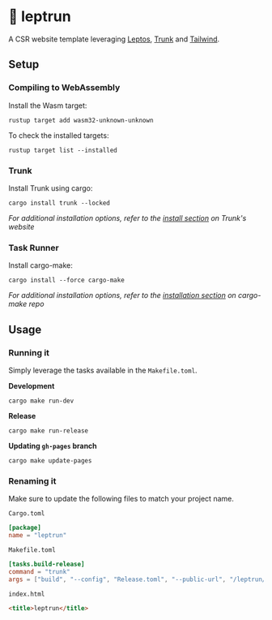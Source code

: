# 🦀 leptrun

A CSR website template leveraging
[Leptos](https://github.com/leptos-rs/leptos),
[Trunk](https://github.com/trunk-rs/trunk) and
[Tailwind](https://github.com/tailwindlabs/tailwindcss).

## Setup

### Compiling to WebAssembly

Install the Wasm target:

```
rustup target add wasm32-unknown-unknown
```

To check the installed targets:

```
rustup target list --installed
```

### Trunk

Install Trunk using cargo:

```
cargo install trunk --locked
```

*For additional installation options, refer to the [install
section](https://trunkrs.dev/#install) on Trunk's website*

### Task Runner

Install cargo-make:

```
cargo install --force cargo-make
```

*For additional installation options, refer to the [installation
section](https://github.com/sagiegurari/cargo-make?tab=readme-ov-file#installation)
on cargo-make repo*

## Usage

### Running it

Simply leverage the tasks available in the `Makefile.toml`.

**Development**

```no_rust
cargo make run-dev
```

**Release**

```no_rust
cargo make run-release
```

**Updating `gh-pages` branch**

```
cargo make update-pages
```

### Renaming it

Make sure to update the following files to match your project name.

`Cargo.toml`

```toml
[package]
name = "leptrun"
```

`Makefile.toml`

```toml
[tasks.build-release]
command = "trunk"
args = ["build", "--config", "Release.toml", "--public-url", "/leptrun/"]
```

`index.html`

```html
<title>leptrun</title>
```
